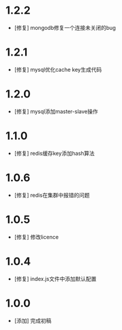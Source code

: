 # 1.2.2
- [修复] mongodb修复一个连接未关闭的bug

# 1.2.1
- [修复] mysql优化cache key生成代码

# 1.2.0
- [修复] mysql添加master-slave操作

# 1.1.0
- [修复] redis缓存key添加hash算法

# 1.0.6
- [修复] redis在集群中报错的问题

# 1.0.5
- [修复] 修改licence

# 1.0.4
- [修复] index.js文件中添加默认配置

# 1.0.0
- [添加] 完成初稿